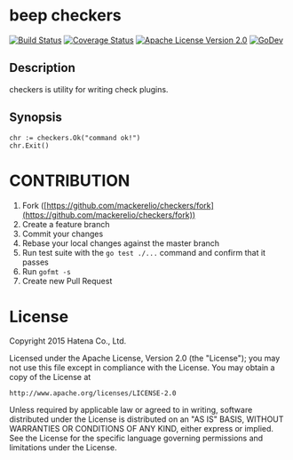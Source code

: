 beep
checkers
=======

 [![Build Status](https://github.com/mackerelio/checkers/workflows/Build/badge.svg?branch=master)][actions]
[![Coverage Status](https://coveralls.io/repos/mackerelio/checkers/badge.svg?branch=master)][coveralls]
[![Apache License Version 2.0](https://img.shields.io/badge/license-APACHE2-blue.svg)][license]
[![GoDev](https://pkg.go.dev/badge/github.com/mackerelio/checkers)][godev]

[actions]: https://github.com/mackerelio/checkers/actions?workflow=Build
[coveralls]: https://coveralls.io/r/mackerelio/checkers?branch=master
[license]: https://github.com/mackerelio/checkers/blob/master/LICENSE
[godev]: https://pkg.go.dev/github.com/mackerelio/checkers

## Description

checkers is utility for writing check plugins.

## Synopsis

    chr := checkers.Ok("command ok!")
    chr.Exit()

# CONTRIBUTION

1. Fork ([https://github.com/mackerelio/checkers/fork](https://github.com/mackerelio/checkers/fork))
2. Create a feature branch
3. Commit your changes
4. Rebase your local changes against the master branch
5. Run test suite with the `go test ./...` command and confirm that it passes
6. Run `gofmt -s`
7. Create new Pull Request

# License

Copyright 2015 Hatena Co., Ltd.

Licensed under the Apache License, Version 2.0 (the "License"); you may not use this file except in compliance with the License. You may obtain a copy of the License at

    http://www.apache.org/licenses/LICENSE-2.0

Unless required by applicable law or agreed to in writing, software distributed under the License is distributed on an "AS IS" BASIS, WITHOUT WARRANTIES OR CONDITIONS OF ANY KIND, either express or implied. See the License for the specific language governing permissions and limitations under the License.
